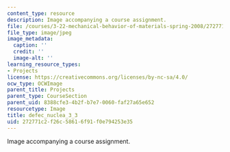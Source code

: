 ```yaml
---
content_type: resource
description: Image accompanying a course assignment.
file: /courses/3-22-mechanical-behavior-of-materials-spring-2008/272771c2f26c58616f91f0e794253e35_defec_nuclea_3_3.jpg
file_type: image/jpeg
image_metadata:
  caption: ''
  credit: ''
  image-alt: ''
learning_resource_types:
- Projects
license: https://creativecommons.org/licenses/by-nc-sa/4.0/
ocw_type: OCWImage
parent_title: Projects
parent_type: CourseSection
parent_uid: 8388cfe3-4b2f-b7e7-0060-faf27a65e652
resourcetype: Image
title: defec_nuclea_3_3
uid: 272771c2-f26c-5861-6f91-f0e794253e35
---
```

Image accompanying a course assignment.
